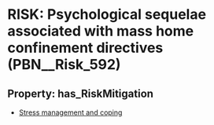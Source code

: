 # RISK: __Psychological sequelae associated with mass home confinement directives__ (PBN__Risk_592)

## Property: has_RiskMitigation

* [Stress management and coping](PBN__RiskMitigation_829)

